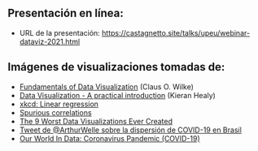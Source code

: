 ## Presentación en línea:

- URL de la presentación: https://castagnetto.site/talks/upeu/webinar-dataviz-2021.html

## Imágenes de visualizaciones tomadas de:

- [Fundamentals of Data Visualization](https://serialmentor.com/dataviz) (Claus O. Wilke)
- [Data Visualization - A practical introduction](https://socviz.co/) (Kieran Healy)
- [xkcd: Linear regression](https://xkcd.com/1725/)
- [Spurious correlations](http://tylervigen.com/spurious-correlations)
- [The 9 Worst Data Visualizations Ever Created](http://livingqlikview.com/the-9-worst-data-visualizations-ever-created/)
- [Tweet de @ArthurWelle sobre la dispersión de COVID-19 en Brasil](https://twitter.com/ArthurWelle/status/1284636341297393665)
- [Our World In Data: Coronavirus Pandemic (COVID-19)](https://ourworldindata.org/coronavirus)
